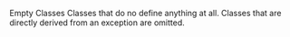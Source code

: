 Empty Classes
Classes that do no define anything at all. Classes that are directly derived from an exception are omitted.

<?php

//Empty class
class foo extends bar {}

//Not an empty class
class foo2 extends bar {
    const FOO = 2;
}

//Not an empty class, as derived from Exception
class barException extends \Exception {}

?>
